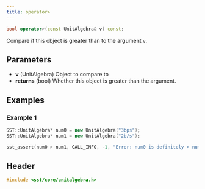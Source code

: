 ```yaml
---
title: operator>
---
```


```cpp
bool operator>(const UnitAlgebra& v) const;
```

Compare if this object is greater than to the argument `v`.

## Parameters
* **v** (UnitAlgebra) Object to compare to  
* **returns** (bool) Whether this object is greater than the argument.

## Examples

### Example 1
```cpp
SST::UnitAlgebra* num0 = new UnitAlgebra("3bps");
SST::UnitAlgebra* num1 = new UnitAlgebra("2b/s");

sst_assert(num0 > num1, CALL_INFO, -1, "Error: num0 is definitely > num1!!");
```

## Header
```cpp
#include <sst/core/unitalgebra.h>
```
